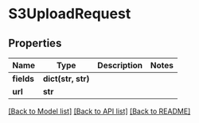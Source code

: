# S3UploadRequest

## Properties
Name | Type | Description | Notes
------------ | ------------- | ------------- | -------------
**fields** | **dict(str, str)** |  | 
**url** | **str** |  | 

[[Back to Model list]](../README.md#documentation-for-models) [[Back to API list]](../README.md#documentation-for-api-endpoints) [[Back to README]](../README.md)


